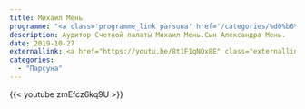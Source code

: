 ```yaml
---
title: Михаил Мень
programme: "<a class='programme_link parsuna' href='/categories/%d0%b6%d0%b5%d0%bd%d1%81%d0%ba%d0%b0%d1%8f-%d0%bf%d0%be%d0%bb%d0%be%d0%b2%d0%b8%d0%bd%d0%b0'>Парсуна</a>"
description: Аудитор Счетной палаты Михаил Мень.Сын Александра Мень.
date: 2019-10-27
externallink: <a href="https://youtu.be/8t1F1qNQx8E" class="externallink" target="_blank">Полный выпуск </a>
categories:
  - "Парсуна"
---
```

{{< youtube zmEfcz6kq9U >}}




<!--more-->
